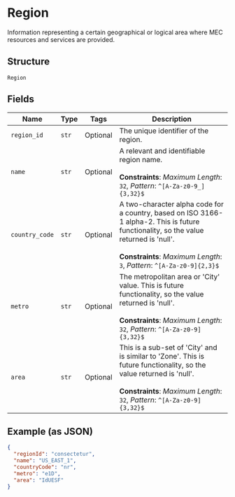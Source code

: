 
# Region

Information representing a certain geographical or logical area where MEC resources and services are provided.

## Structure

`Region`

## Fields

| Name | Type | Tags | Description |
|  --- | --- | --- | --- |
| `region_id` | `str` | Optional | The unique identifier of the region. |
| `name` | `str` | Optional | A relevant and identifiable region name.<br><br>**Constraints**: *Maximum Length*: `32`, *Pattern*: `^[A-Za-z0-9_]{3,32}$` |
| `country_code` | `str` | Optional | A two-character alpha code for a country, based on ISO 3166-1 alpha-2. This is future functionality, so the value returned is 'null'.<br><br>**Constraints**: *Maximum Length*: `3`, *Pattern*: `^[A-Za-z0-9]{2,3}$` |
| `metro` | `str` | Optional | The metropolitan area or 'City' value.  This is future functionality, so the value returned is 'null'.<br><br>**Constraints**: *Maximum Length*: `32`, *Pattern*: `^[A-Za-z0-9]{3,32}$` |
| `area` | `str` | Optional | This is a sub-set of 'City' and is similar to 'Zone'. This is future functionality, so the value returned is 'null'.<br><br>**Constraints**: *Maximum Length*: `32`, *Pattern*: `^[A-Za-z0-9]{3,32}$` |

## Example (as JSON)

```json
{
  "regionId": "consectetur",
  "name": "US_EAST_1",
  "countryCode": "nr",
  "metro": "e1D",
  "area": "IdUESF"
}
```

